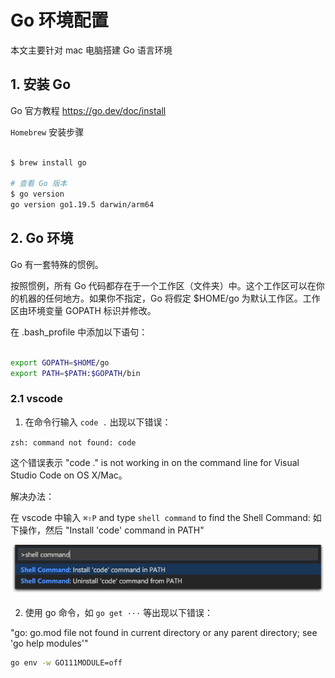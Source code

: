 # Go 环境配置

本文主要针对 mac 电脑搭建 Go 语言环境

## 1. 安装 Go 

Go 官方教程
https://go.dev/doc/install



`Homebrew` 安装步骤

```Bash

$ brew install go

# 查看 Go 版本
$ go version
go version go1.19.5 darwin/arm64

```


## 2. Go 环境

Go 有一套特殊的惯例。

按照惯例，所有 Go 代码都存在于一个工作区（文件夹）中。这个工作区可以在你的机器的任何地方。如果你不指定，Go 将假定 $HOME/go 为默认工作区。工作区由环境变量 GOPATH 标识并修改。

在 .bash_profile 中添加以下语句：

```Bash

export GOPATH=$HOME/go
export PATH=$PATH:$GOPATH/bin

```


### 2.1 vscode

1. 在命令行输入 `code .` 出现以下错误：

`zsh: command not found: code`

这个错误表示 "code ." is not working in on the command line for Visual Studio Code on OS X/Mac。

解决办法：

在 vscode 中输入 `⌘⇧P` and type `shell command` to find the Shell Command:
如下操作，然后 "Install 'code' command in PATH" 

![](.\pics\vscode.png)



2. 使用 go 命令，如 `go get ···` 等出现以下错误：

"go: go.mod file not found in current directory or any parent directory; see 'go help modules'"


```Bash
go env -w GO111MODULE=off

```









